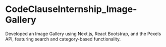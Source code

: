 # CodeClauseInternship_Image-Gallery
Developed an Image Gallery using Next.js, React Bootstrap, and the Pexels API, featuring search and category-based functionality.

